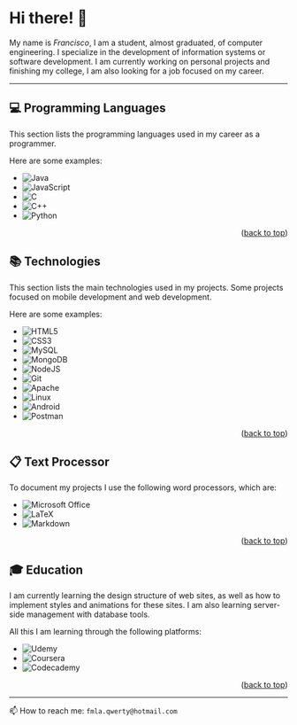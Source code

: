 <!-- TOP PAGE-->
<a name="readme-top"></a>

# Hi there! 👋
My name is _Francisco_, I am a student, almost graduated, of computer engineering. I specialize in the development of information systems or software development. 
I am currently working on personal projects and finishing my college, I am also looking for a job focused on my career.

---

## 💻 Programming Languages
This section lists the programming languages used in my career as a programmer. 

Here are some examples:

* ![Java](https://img.shields.io/badge/java-%23ED8B00.svg?style=for-the-badge&logo=java&logoColor=white)
* ![JavaScript](https://img.shields.io/badge/javascript-%23323330.svg?style=for-the-badge&logo=javascript&logoColor=%23F7DF1E)
* ![C](https://img.shields.io/badge/c-%2300599C.svg?style=for-the-badge&logo=c&logoColor=white)
* ![C++](https://img.shields.io/badge/c++-%2300599C.svg?style=for-the-badge&logo=c%2B%2B&logoColor=white)
* ![Python](https://img.shields.io/badge/python-3670A0?style=for-the-badge&logo=python&logoColor=ffdd54)

<p align="right">(<a href="#readme-top">back to top</a>)</p>


## 📚 Technologies
This section lists the main technologies used in my projects. Some projects focused on mobile development and web development.

Here are some examples:

* ![HTML5](https://img.shields.io/badge/html5-%23E34F26.svg?style=for-the-badge&logo=html5&logoColor=white)
* ![CSS3](https://img.shields.io/badge/css3-%231572B6.svg?style=for-the-badge&logo=css3&logoColor=white)
* ![MySQL](https://img.shields.io/badge/mysql-%2300f.svg?style=for-the-badge&logo=mysql&logoColor=white)
* ![MongoDB](https://img.shields.io/badge/MongoDB-%234ea94b.svg?style=for-the-badge&logo=mongodb&logoColor=white)
* ![NodeJS](https://img.shields.io/badge/node.js-6DA55F?style=for-the-badge&logo=node.js&logoColor=white)
* ![Git](https://img.shields.io/badge/git-%23F05033.svg?style=for-the-badge&logo=git&logoColor=white)
* ![Apache](https://img.shields.io/badge/apache-%23D42029.svg?style=for-the-badge&logo=apache&logoColor=white)
* ![Linux](https://img.shields.io/badge/Linux-FCC624?style=for-the-badge&logo=linux&logoColor=black)
* ![Android](https://img.shields.io/badge/Android-3DDC84?style=for-the-badge&logo=android&logoColor=white)
* ![Postman](https://img.shields.io/badge/Postman-FF6C37?style=for-the-badge&logo=postman&logoColor=white)

<p align="right">(<a href="#readme-top">back to top</a>)</p>


## 📋 Text Processor
To document my projects I use the following word processors, which are:

* ![Microsoft Office](https://img.shields.io/badge/Microsoft_Office-D83B01?style=for-the-badge&logo=microsoft-office&logoColor=white)
* ![LaTeX](https://img.shields.io/badge/latex-%23008080.svg?style=for-the-badge&logo=latex&logoColor=white)
* ![Markdown](https://img.shields.io/badge/markdown-%23000000.svg?style=for-the-badge&logo=markdown&logoColor=white)

<p align="right">(<a href="#readme-top">back to top</a>)</p>


## 🎓 Education
I am currently learning the design structure of web sites, as well as how to implement styles and animations for these sites. I am also learning server-side management with database tools. 

All this I am learning through the following platforms:

* ![Udemy](https://img.shields.io/badge/Udemy-A435F0?style=for-the-badge&logo=Udemy&logoColor=white)
* ![Coursera](https://img.shields.io/badge/Coursera-%230056D2.svg?style=for-the-badge&logo=Coursera&logoColor=white)
* ![Codecademy](https://img.shields.io/badge/Codecademy-FFF0E5?style=for-the-badge&logo=codecademy&logoColor=1F243A)

<p align="right">(<a href="#readme-top">back to top</a>)</p>


---

📫 How to reach me: `fmla.qwerty@hotmail.com`
